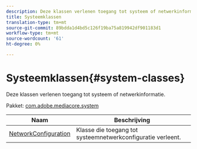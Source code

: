 ```yaml
---
description: Deze klassen verlenen toegang tot systeem of netwerkinformatie.
title: Systeemklassen
translation-type: tm+mt
source-git-commit: 89bdda1d4bd5c126f19ba75a819942df901183d1
workflow-type: tm+mt
source-wordcount: '61'
ht-degree: 0%

---
```



# Systeemklassen{#system-classes}

Deze klassen verlenen toegang tot systeem of netwerkinformatie.

Pakket: [com.adobe.mediacore.system](https://help.adobe.com/en_US/primetime/api/psdk/asdoc-dhls_1.4/com/adobe/mediacore/system/package-detail.html)

| Naam | Beschrijving |
|---|---|
| [NetworkConfiguration](https://help.adobe.com/en_US/primetime/api/psdk/asdoc-dhls_1.4/com/adobe/mediacore/system/NetworkConfiguration.html) | Klasse die toegang tot systeemnetwerkconfiguratie verleent. |

